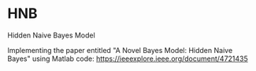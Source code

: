 # HNB

Hidden Naive Bayes Model

Implementing the paper entitled "A Novel Bayes Model: Hidden Naive Bayes" using Matlab code: https://ieeexplore.ieee.org/document/4721435
